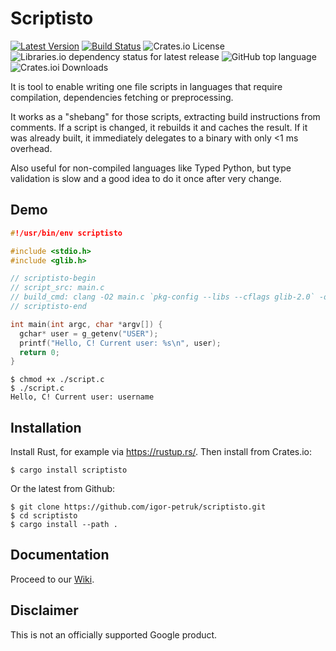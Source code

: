 # Scriptisto

[![Latest Version](https://img.shields.io/crates/v/scriptisto.svg)](https://crates.io/crates/scriptisto)
[![Build Status](https://cloud.drone.io/api/badges/igor-petruk/scriptisto/status.svg)](https://cloud.drone.io/igor-petruk/scriptisto)
![Crates.io License](https://img.shields.io/crates/l/scriptisto)
![Libraries.io dependency status for latest release](https://img.shields.io/librariesio/release/cargo/scriptisto)
![GitHub top language](https://img.shields.io/github/languages/top/igor-petruk/scriptisto)
![Crates.ioi Downloads](https://img.shields.io/crates/d/scriptisto)

It is tool to enable writing one file scripts in languages that require compilation, dependencies fetching or preprocessing.

It works as a "shebang" for those scripts, extracting build instructions from comments. If a script is changed, it rebuilds it and caches the result. If it was already built, it immediately delegates to a binary with only <1 ms overhead.

Also useful for non-compiled languages like Typed Python, but type validation is slow and a good idea to do it once after very change.

## Demo

```c
#!/usr/bin/env scriptisto

#include <stdio.h>
#include <glib.h>

// scriptisto-begin
// script_src: main.c
// build_cmd: clang -O2 main.c `pkg-config --libs --cflags glib-2.0` -o ./script
// scriptisto-end

int main(int argc, char *argv[]) {
  gchar* user = g_getenv("USER");
  printf("Hello, C! Current user: %s\n", user);
  return 0;
}
```

```shell
$ chmod +x ./script.c
$ ./script.c
Hello, C! Current user: username
```

## Installation

Install Rust, for example via https://rustup.rs/. Then install from Crates.io:

```shell
$ cargo install scriptisto
```

Or the latest from Github:

```shell
$ git clone https://github.com/igor-petruk/scriptisto.git
$ cd scriptisto
$ cargo install --path .
```

## Documentation

Proceed to our [Wiki](https://github.com/igor-petruk/scriptisto/wiki).

## Disclaimer

This is not an officially supported Google product.
